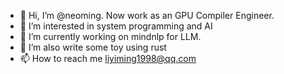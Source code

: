 - 👋 Hi, I’m @neoming. Now work as an GPU Compiler Engineer.
- 👀 I’m interested in system programming and AI
- 🌱 I’m currently working on mindnlp for LLM.
- 💞️ I’m also write some toy using rust
- 📫 How to reach me liyiming1998@qq.com

<!---
neoming/neoming is a ✨ special ✨ repository because its `README.md` (this file) appears on your GitHub profile.
You can click the Preview link to take a look at your changes.
--->
